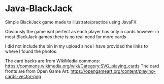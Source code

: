 # Java-BlackJack

Simple BlackJack game made to illustrate/practice using JavaFX

Obviously the game isnt perfect as each player has only 5 cards however in most BlackJack games there is no real need for more cards

I did not include the bin in my upload since I have provided the links to where I found the photos.

The card backs are from WikiMedia commons: https://commons.wikimedia.org/wiki/Category:SVG_playing_cards
The card fronts are from Open Game Art: https://opengameart.org/content/playing-cards-vector-png
